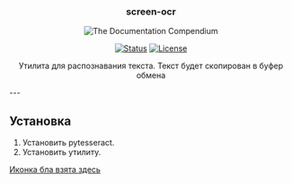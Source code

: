 <h3 align="center">screen-ocr</h3>

<p align="center">
 <img src="http://g.recordit.co/J3qf580KOj.gif" alt="The Documentation Compendium"></a>
</p>

<div align="center">

  [![Status](https://img.shields.io/badge/status-active-success.svg)]()
  [![License](https://img.shields.io/badge/license-CC0-blue.svg)](http://creativecommons.org/publicdomain/zero/1.0/)

</div>

<p align = "center">Утилита для распознавания текста. Текст будет скопирован в буфер обмена</p>
---

## Установка
1. Установить pytesseract.
2. Установить утилиту.

<a href="https://www.flaticon.com/ru/free-icons/s" title="s иконки">Иконка бла взята здесь</a>
